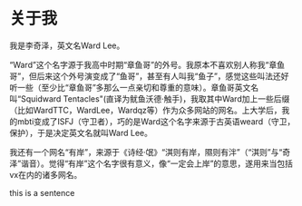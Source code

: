 # 关于我

我是李奇泽，英文名Ward Lee。

“Ward”这个名字源于我高中时期“章鱼哥”的外号。我原本不喜欢别人称我“章鱼哥”，但后来这个外号演变成了“鱼哥”，甚至有人叫我“鱼子”，感觉这些叫法还好听一些（至少比“章鱼哥”多那么一点亲切和尊重的意味）。章鱼哥英文名叫“Squidward Tentacles"(直译为鱿鱼沃德·触手)，我取其中Ward加上一些后缀（比如WardTTC，WardLee，Wardqz等）作为众多网站的网名。上大学后，我的mbti变成了ISFJ（守卫者），巧的是Ward这个名字来源于古英语weard（守卫，保护），于是决定英文名就叫Ward Lee。

我还有一个网名“有岸”，来源于《诗经·氓》“淇则有岸，隰则有泮”（“淇则”与“奇泽”谐音）。觉得“有岸”这个名字很有意义，像“一定会上岸”的意思，遂用来当包括vx在内的诸多网名。

this is a sentence